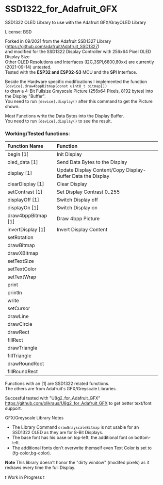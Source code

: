 # SSD1322_for_Adafruit_GFX
SSD1322 OLED Library to use with the Adafruit GFX/GrayOLED Library  
  
License: BSD  
  
Forked in 09/2021 from the Adafruit SSD1327 Library (https://github.com/adafruit/Adafruit_SSD1327)  
and modified for the SSD1322 Display Controller with 256x64 Pixel OLED Display Size.  
Other OLED Resolutions and Interfaces (I2C,3SPI,6800,80xx) are currently (2021-09-14) untested.  
Tested with the **ESP32 and ESP32-S3** MCU and the **SPI** Interface.  
  
Beside the Hardware specific modifications I implemented the function  
`[device].draw4bppBitmap(const uint8_t bitmap[])`  
to draw a 4-Bit Fullsize Grayscale Picture (256x64 Pixels, 8192 bytes) into the Display "Buffer".  
You need to run `[device].display()` after this command to get the Picture shown.  
  
Most Functions write the Data Bytes into the Display Buffer.  
You need to run `[device].display()` to see the result.  
  
### Working/Tested functions:  
|Function Name|Function|  
|:---|:---|  
|begin [1]|Init Display|
|oled_data [1]|Send Data Bytes to the Display|
|display [1]|Update Display Content/Copy Display-Buffer Data the Display|
|clearDisplay [1]|Clear Display|
|setContrast [1]|Set Display Contrast 0..255|
|displayOff [1]|Switch Display off|
|displayOn [1]|Switch Display on|
|draw4bppBitmap [1]|Draw 4bpp Picture|
|invertDisplay [1]|Invert Display Content|
|setRotation||
|drawBitmap||
|drawXBitmap||
|setTextSize||
|setTextColor||
|setTextWrap||
|print||
|println||
|write||
|setCursor||
|drawLine||
|drawCircle||
|drawRect||
|fillRect||
|drawTriangle||
|fillTriangle||
|drawRoundRect||
|fillRoundRect||

  
Functions with an [1] are SSD1322 related functions.  
The others are from Adafruit's GFX/Greyscale Libraries.  
  
Succesful tested with "U8g2_for_Adafruit_GFX" https://github.com/olikraus/U8g2_for_Adafruit_GFX to get better text/font support.  
  
GFX/Greyscale Library Notes
 * The Library Command `drawGrayscaleBitmap` is not usable for an SSD1322 OLED as they are for 8-Bit Displays.  
 * The base font has his base on top-left, the additional font on bottom-left.  
 * The additional fonts don't overwrite themself even Text Color is set to (fg-color,bg-color).  

**Note** This library doesn't honor the "dirty window" (modifed pixels) as it redraws every time the full Display.  
  
❗ Work in Progress ❗  
